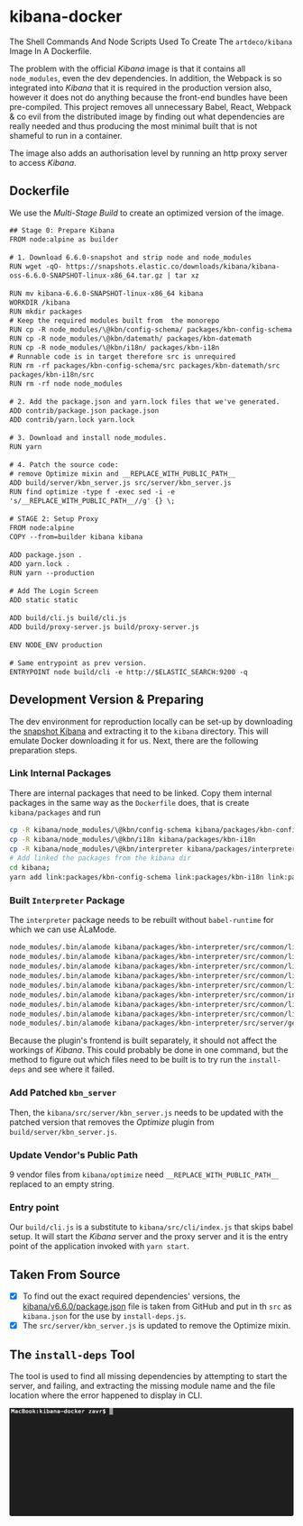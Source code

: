 # kibana-docker

The Shell Commands And Node Scripts Used To Create The `artdeco/kibana` Image In A Dockerfile.

The problem with the official _Kibana_ image is that it contains all `node_modules`, even the dev dependencies. In addition, the Webpack is so integrated into _Kibana_ that it is required in the production version also, however it does not do anything because the front-end bundles have been pre-compiled. This project removes all unnecessary Babel, React, Webpack & co evil from the distributed image by finding out what dependencies are really needed and thus producing the most minimal built that is not shameful to run in a container.

The image also adds an authorisation level by running an http proxy server to access _Kibana_.

<!-- ![finder](doc/finder.gif) -->

## Dockerfile

We use the *Multi-Stage Build* to create an optimized version of the image.

```docker
## Stage 0: Prepare Kibana
FROM node:alpine as builder

# 1. Download 6.6.0-snapshot and strip node and node_modules
RUN wget -qO- https://snapshots.elastic.co/downloads/kibana/kibana-oss-6.6.0-SNAPSHOT-linux-x86_64.tar.gz | tar xz

RUN mv kibana-6.6.0-SNAPSHOT-linux-x86_64 kibana
WORKDIR /kibana
RUN mkdir packages
# Keep the required modules built from  the monorepo
RUN cp -R node_modules/\@kbn/config-schema/ packages/kbn-config-schema
RUN cp -R node_modules/\@kbn/datemath/ packages/kbn-datemath
RUN cp -R node_modules/\@kbn/i18n/ packages/kbn-i18n
# Runnable code is in target therefore src is unrequired
RUN rm -rf packages/kbn-config-schema/src packages/kbn-datemath/src packages/kbn-i18n/src
RUN rm -rf node node_modules

# 2. Add the package.json and yarn.lock files that we've generated.
ADD contrib/package.json package.json
ADD contrib/yarn.lock yarn.lock

# 3. Download and install node_modules.
RUN yarn

# 4. Patch the source code:
# remove Optimize mixin and __REPLACE_WITH_PUBLIC_PATH__
ADD build/server/kbn_server.js src/server/kbn_server.js
RUN find optimize -type f -exec sed -i -e 's/__REPLACE_WITH_PUBLIC_PATH__//g' {} \;

# STAGE 2: Setup Proxy
FROM node:alpine
COPY --from=builder kibana kibana

ADD package.json .
ADD yarn.lock .
RUN yarn --production

# Add The Login Screen
ADD static static

ADD build/cli.js build/cli.js
ADD build/proxy-server.js build/proxy-server.js

ENV NODE_ENV production

# Same entrypoint as prev version.
ENTRYPOINT node build/cli -e http://$ELASTIC_SEARCH:9200 -q
```

## Development Version & Preparing

The dev environment for reproduction locally can be set-up by downloading the [snapshot Kibana](https://snapshots.elastic.co/downloads/kibana/kibana-oss-6.6.0-SNAPSHOT-linux-x86_64.tar.gz) and extracting it to the `kibana` directory. This will emulate Docker downloading it for us. Next, there are the following preparation steps.

### Link Internal Packages

There are internal packages that need to be linked. Copy them internal packages in the same way as the `Dockerfile` does, that is create `kibana/packages` and run

```sh
cp -R kibana/node_modules/\@kbn/config-schema kibana/packages/kbn-config-schema
cp -R kibana/node_modules/\@kbn/i18n kibana/packages/kbn-i18n
cp -R kibana/node_modules/\@kbn/interpreter kibana/packages/interpreter
# Add linked the packages from the kibana dir
cd kibana;
yarn add link:packages/kbn-config-schema link:packages/kbn-i18n link:packages/kbn-interpreter/
```

### Built `Interpreter` Package

The `interpreter` package needs to be rebuilt without `babel-runtime` for which we can use ÀLaMode.

```sh
node_modules/.bin/alamode kibana/packages/kbn-interpreter/src/common/lib/functions_registry.js -o kibana/packages/kbn-interpreter/target/common/lib -s
node_modules/.bin/alamode kibana/packages/kbn-interpreter/src/common/lib/registry.js -o kibana/packages/kbn-interpreter/target/common/lib -s
node_modules/.bin/alamode kibana/packages/kbn-interpreter/src/common/lib/fn.js -o kibana/packages/kbn-interpreter/target/common/lib -s
node_modules/.bin/alamode kibana/packages/kbn-interpreter/src/common/lib/types_registry.js -o kibana/packages/kbn-interpreter/target/common/lib -s
node_modules/.bin/alamode kibana/packages/kbn-interpreter/src/common/lib/get_type.js -o kibana/packages/kbn-interpreter/target/common/lib -s
node_modules/.bin/alamode kibana/packages/kbn-interpreter/src/common/interpreter/interpret.js -o kibana/packages/kbn-interpreter/target/common/interpreter/
node_modules/.bin/alamode kibana/packages/kbn-interpreter/src/common/lib/ast.js -o kibana/packages/kbn-interpreter/target/common/lib
node_modules/.bin/alamode kibana/packages/kbn-interpreter/src/common/lib/grammar.js -o kibana/packages/kbn-interpreter/target/common/lib
node_modules/.bin/alamode kibana/packages/kbn-interpreter/src/server/get_plugin_paths.js -o kibana/packages/kbn-interpreter/target/server/
```
Because the plugin's frontend is built separately, it should not affect the workings of _Kibana_. This could probably be done in one command, but the method to figure out which files need to be built is to try run the `install-deps` and see where it failed.

### Add Patched `kbn_server`

Then, the `kibana/src/server/kbn_server.js` needs to be updated with the patched version that removes the _Optimize_ plugin from `build/server/kbn_server.js`.

### Update Vendor's Public Path

9 vendor files from `kibana/optimize` need `__REPLACE_WITH_PUBLIC_PATH__` replaced to an empty string.

### Entry point

Our `build/cli.js` is a substitute to `kibana/src/cli/index.js` that skips babel setup. It will start the _Kibana_ server and the proxy server and it is the entry point of the application invoked with `yarn start`.

## Taken From Source

- [x] To find out the exact required dependencies' versions, the [kibana/v6.6.0/package.json](https://raw.githubusercontent.com/elastic/kibana/v6.6.0/package.json) file is taken from GitHub and put in th `src` as `kibana.json` for the use by `install-deps.js`.
- [x] The `src/server/kbn_server.js` is updated to remove the Optimize mixin.

## The `install-deps` Tool

The tool is used to find all missing dependencies by attempting to start the server, and failing, and extracting the missing module name and the file location where the error happened to display in CLI.

![install-deps running](doc/tool.gif)

<!--
## `verify-versions`

This tool will fetch the `package.json` from GitHub, and compare the versions in the Kibana's `package.json` against the online values. The verification step can be required to make sure that there are no rogue dependencies in this image. -->
